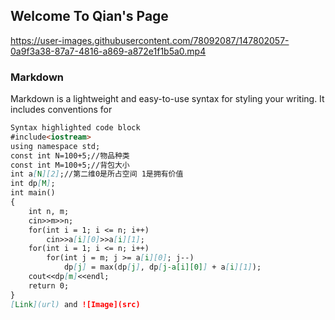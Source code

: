 ## Welcome To Qian's Page



https://user-images.githubusercontent.com/78092087/147802057-0a9f3a38-87a7-4816-a869-a872e1f1b5a0.mp4



### Markdown

Markdown is a lightweight and easy-to-use syntax for styling your writing. It includes conventions for

```markdown
Syntax highlighted code block
#include<iostream>
using namespace std;
const int N=100+5;//物品种类 
const int M=100+5;//背包大小 
int a[N][2];//第二维0是所占空间 1是拥有价值 
int dp[M];
int main()
{
	int n, m;
	cin>>m>>n;
	for(int i = 1; i <= n; i++)
		cin>>a[i][0]>>a[i][1];	
	for(int i = 1; i <= n; i++)
		for(int j = m; j >= a[i][0]; j--)
			dp[j] = max(dp[j], dp[j-a[i][0]] + a[i][1]);
	cout<<dp[m]<<endl; 
	return 0;
}
[Link](url) and ![Image](src)
```
